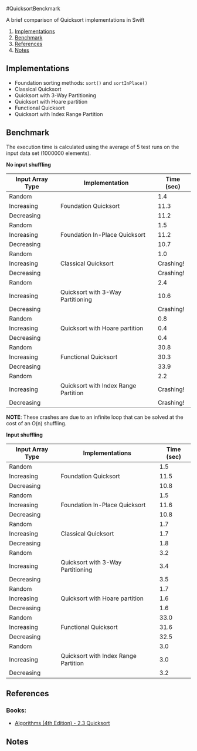 #QuicksortBenckmark

A brief comparison of Quicksort implementations in Swift

1. [Implementations](#implementations)
2. [Benchmark](#benchmark)
3. [References](#references)
4. [Notes](#notes)

## Implementations
- Foundation sorting methods: `sort()` and `sortInPlace()`
- Classical Quicksort
- Quicksort with 3-Way Partitioning
- Quicksort with Hoare partition
- Functional Quicksort
- Quicksort with Index Range Partition

## Benchmark

The execution time is calculated using the average of 5 test runs on the input data set (1000000 elements).

**No input shuffling**

| Input Array Type    | Implementation                        | Time (sec) |
|---------------------|---------------------------------------|------------|
| Random              |                                       | 1.4        |
| Increasing          | Foundation Quicksort                  | 11.3       |
| Decreasing          |                                       | 11.2       |
| Random              |                                       | 1.5        |
| Increasing          | Foundation In-Place Quicksort         | 11.2       |
| Decreasing          |                                       | 10.7       |
| Random              |                                       | 1.0        |
| Increasing          | Classical Quicksort                   | Crashing!  |
| Decreasing          |                                       | Crashing!  |
| Random              |                                       | 2.4        |
| Increasing          | Quicksort with 3-Way Partitioning     | 10.6       |
| Decreasing          |                                       | Crashing!  |
| Random              |                                       | 0.8        |
| Increasing          | Quicksort with Hoare partition        | 0.4        |
| Decreasing          |                                       | 0.4        |
| Random              |                                       | 30.8       |
| Increasing          | Functional Quicksort                  | 30.3       |
| Decreasing          |                                       | 33.9       |
| Random              |                                       | 2.2        |
| Increasing          | Quicksort with Index Range Partition  | Crashing!  |
| Decreasing          |                                       | Crashing!  |

**NOTE**: These crashes are due to an infinite loop that can be solved at the cost of an O(n) shuffling.

**Input shuffling**

| Input Array Type    | Implementations                       | Time (sec) |
|---------------------|---------------------------------------|------------|
| Random              |                                       | 1.5        |
| Increasing          | Foundation Quicksort                  | 11.5       |
| Decreasing          |                                       | 10.8       |
| Random              |                                       | 1.5        |
| Increasing          | Foundation In-Place Quicksort         | 11.6       |
| Decreasing          |                                       | 10.8       |
| Random              |                                       | 1.7        |
| Increasing          | Classical Quicksort                   | 1.7        |
| Decreasing          |                                       | 1.8        |
| Random              |                                       | 3.2        |
| Increasing          | Quicksort with 3-Way Partitioning     | 3.4        |
| Decreasing          |                                       | 3.5        |
| Random              |                                       | 1.7        |
| Increasing          | Quicksort with Hoare partition        | 1.6        |
| Decreasing          |                                       | 1.6        |
| Random              |                                       | 33.0       |
| Increasing          | Functional Quicksort                  | 31.6       |
| Decreasing          |                                       | 32.5       |
| Random              |                                       | 3.0        |
| Increasing          | Quicksort with Index Range Partition  | 3.0        |
| Decreasing          |                                       | 3.2        |

## References

### Books:
- [Algorithms (4th Edition) - 2.3 Quicksort](http://algs4.cs.princeton.edu/23quicksort/)

## Notes
